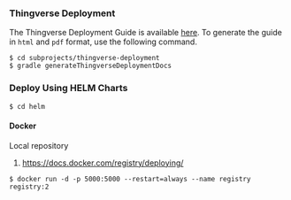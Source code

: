 ### Thingverse Deployment

The Thingverse Deployment Guide is available [here](./src/docs/asciidoc/index.adoc). To generate the guide in `html` and `pdf` format, use the following command.

``` 
$ cd subprojects/thingverse-deployment
$ gradle generateThingverseDeploymentDocs
```

### Deploy Using HELM Charts

``` 
$ cd helm
```

#### Docker

Local repository

1. https://docs.docker.com/registry/deploying/

``` 
$ docker run -d -p 5000:5000 --restart=always --name registry registry:2
```